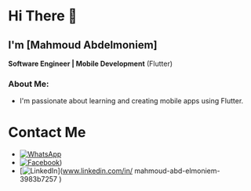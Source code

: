 # Hi There 👋  
## I'm [Mahmoud Abdelmoniem]  
**Software Engineer | Mobile Development** (Flutter)

### About Me:
- I'm passionate about learning and creating mobile apps using Flutter.

# Contact Me
- [![WhatsApp](https://img.shields.io/badge/WhatsApp-25D366?style=for-the-badge&logo=whatsapp&logoColor=white)](https://wa.me/01124726782)
- [![Facebook](https://img.shields.io/badge/Facebook-1877F2?style=for-the-badge&logo=facebook&logoColor=white)]([https://www.facebook.com/share/12CKofD93c2/))
- [![LinkedIn](https://img.shields.io/badge/LinkedIn-0A66C2?style=for-the-badge&logo=linkedin&logoColor=white)](www.linkedin.com/in/
mahmoud-abd-elmoniem-3983b7257
)


